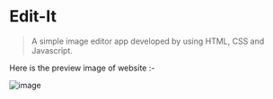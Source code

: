 # Edit-It

> A simple image editor app developed by using HTML, CSS and Javascript.

Here is the preview image of website :-

![image](https://user-images.githubusercontent.com/79034278/209654319-8a5453d4-105c-4895-9a3b-a11f85c3937f.png)

